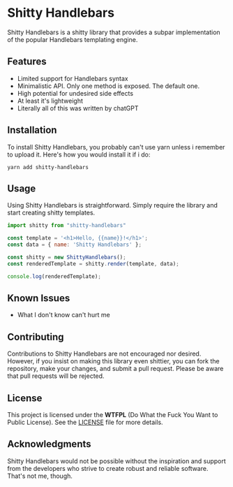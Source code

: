 # Shitty Handlebars

Shitty Handlebars is a shitty library that provides a subpar implementation of the popular Handlebars templating engine.

## Features

- Limited support for Handlebars syntax
- Minimalistic API. Only one method is exposed. The default one.
- High potential for undesired side effects
- At least it's lightweight
- Literally all of this was written by chatGPT

## Installation

To install Shitty Handlebars, you probably can't use yarn unless i remember to upload it. Here's how you would install it if i do:
```shell
yarn add shitty-handlebars
```
## Usage

Using Shitty Handlebars is straightforward. Simply require the library and start creating shitty templates.

```javascript
import shitty from "shitty-handlebars"

const template = '<h1>Hello, {{name}}!</h1>';
const data = { name: 'Shitty Handlebars' };

const shitty = new ShittyHandlebars();
const renderedTemplate = shitty.render(template, data);

console.log(renderedTemplate);
```

## Known Issues

- What I don't know can't hurt me

## Contributing

Contributions to Shitty Handlebars are not encouraged nor desired. However, if you insist on making this library even shittier, you can fork the repository, make your changes, and submit a pull request. Please be aware that pull requests will be rejected.

## License

This project is licensed under the **WTFPL** (Do What the Fuck You Want to Public License). See the [LICENSE](LICENSE) file for more details.

## Acknowledgments

Shitty Handlebars would not be possible without the inspiration and support from the developers who strive to create robust and reliable software. That's not me, though.